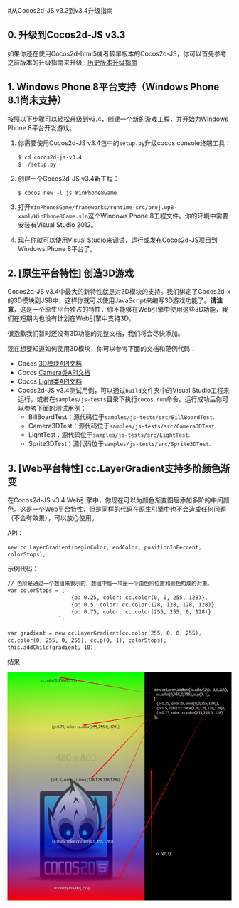 #从Cocos2d-JS v3.3到v3.4升级指南

## 0. 升级到Cocos2d-JS v3.3

如果你还在使用Cocos2d-html5或者较早版本的Cocos2d-JS，你可以首先参考之前版本的升级指南来升级 : [历史版本升级指南](../../zh.md)

## 1. Windows Phone 8平台支持（Windows Phone 8.1尚未支持）

按照以下步骤可以轻松升级到v3.4，创建一个新的游戏工程，并开始为Windows Phone 8平台开发游戏。

1. 你需要使用Cocos2d-JS v3.4包中的`setup.py`升级cocos console终端工具：

    ```
    $ cd cocos2d-js-v3.4
    $ ./setup.py
    ```
    
2. 创建一个Cocos2d-JS v3.4新工程：

    ```
    $ cocos new -l js WinPhone8Game
    ```
    
3. 打开`WinPhone8Game/frameworks/runtime-src/proj.wp8-xaml/WinPhone8Game.sln`这个Windows Phone 8工程文件。你的环境中需要安装有Visual Studio 2012。

4. 现在你就可以使用Visual Studio来调试，运行或发布Cocos2d-JS项目到Windows Phone 8平台了。

## 2. [原生平台特性] 创造3D游戏

Cocos2d-JS v3.4中最大的新特性就是对3D模块的支持。我们绑定了Cocos2d-x的3D模块到JSB中，这样你就可以使用JavaScript来编写3D游戏功能了。**请注意**，这是一个原生平台独占的特性，你不能够在Web引擎中使用这些3D功能，我们在短期内也没有计划在Web引擎中支持3D。

很抱歉我们暂时还没有3D功能的完整文档，我们将会尽快添加。

现在想要知道如何使用3D模块，你可以参考下面的文档和范例代码：

- Cocos [3D模块API文档](http://www.cocos2d-x.org/reference/native-cpp/V3.4/dir_0cec398151724e9e1c180a4e8f99801b.html)
- Cocos [Camera类API文档](http://www.cocos2d-x.org/reference/native-cpp/V3.4/d6/d2b/classcocos2d_1_1_camera.html)
- Cocos [Light类API文档](http://www.cocos2d-x.org/reference/native-cpp/V3.4/d2/d85/classcocos2d_1_1_base_light.html)
- Cocos2d-JS v3.4测试用例，可以通过`build`文件夹中的Visual Studio工程来运行，或者在`samples/js-tests`目录下执行`cocos run`命令。运行成功后你可以参考下面的测试用例：
    - BillBoardTest：源代码位于`samples/js-tests/src/BillBoardTest`.
    - Camera3DTest：源代码位于`samples/js-tests/src/Camera3DTest`.
    - LightTest：源代码位于`samples/js-tests/src/LightTest`.
    - Sprite3DTest：源代码位于`samples/js-tests/src/Sprite3DTest`.
    
## 3. [Web平台特性] cc.LayerGradient支持多阶颜色渐变

在Cocos2d-JS v3.4 Web引擎中，你现在可以为颜色渐变图层添加多阶的中间颜色。这是一个Web平台特性，但是同样的代码在原生引擎中也不会造成任何问题（不会有效果），可以放心使用。

API：

```
new cc.LayerGradient(beginColor, endColor, positionInPercent, colorStops);
```

示例代码：

```
// 色阶是通过一个数组来表示的，数组中每一项是一个由色阶位置和颜色构成的对象。
var colorStops = [
                    {p: 0.25, color: cc.color(0, 0, 255, 128)},
                    {p: 0.5, color: cc.color(128, 128, 128, 128)},
                    {p: 0.75, color: cc.color(255, 255, 0, 128)}
                ];

var gradient = new cc.LayerGradient(cc.color(255, 0, 0, 255), cc.color(0, 255, 0, 255), cc.p(0, 1), colorStops);
this.addChild(gradient, 10);
```

结果：

![](../../res/gradient-color-stop.jpg)
